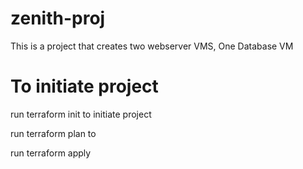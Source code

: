 # zenith-proj

This is a project that creates two webserver VMS, One Database VM

# To initiate project

run terraform init to initiate project

run terraform plan to

run terraform apply
